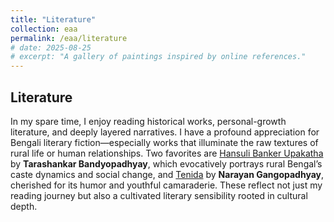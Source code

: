 ```yaml
---
title: "Literature"
collection: eaa
permalink: /eaa/literature
# date: 2025-08-25
# excerpt: "A gallery of paintings inspired by online references."
---
```


## Literature
In my spare time, I enjoy reading historical works, personal-growth literature, and deeply layered narratives. I have a profound appreciation for Bengali literary fiction—especially works that illuminate the raw textures of rural life or human relationships. Two favorites are [Hansuli Banker Upakatha](https://en.wikipedia.org/wiki/Hansuli_Banker_Upakatha_%28novel%29) by **Tarashankar Bandyopadhyay**, which evocatively portrays rural Bengal’s caste dynamics and social change, and [Tenida](https://en.wikipedia.org/wiki/Tenida) by **Narayan Gangopadhyay**, cherished for its humor and youthful camaraderie. These reflect not just my reading journey but also a cultivated literary sensibility rooted in cultural depth.
